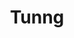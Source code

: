 ---
title: "Tunng"
summary: "Experimental folk band from London, UK, founded 2003."
image: "tunng.jpg"
apple_music_artist_url: "https://music.apple.com/gb/artist/tunng/94497915"
---